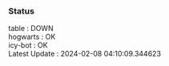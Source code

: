 ### Status


table : DOWN  
hogwarts : OK  
icy-bot : OK  
Latest Update : 2024-02-08 04:10:09.344623
